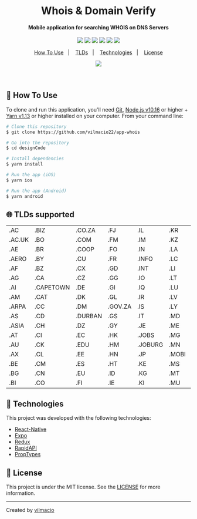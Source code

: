 <h1 align="center">Whois & Domain Verify</h1>
<h4 align="center">
  Mobile application for searching WHOIS on DNS Servers
</h4>
<p align="center">
  <img src="https://img.shields.io/static/v1?label=javascript&message=100%&color=yellow" />
  <img src="https://img.shields.io/static/v1?label=languages&message=1&color=blue" />
  <img src="https://img.shields.io/badge/repo%20size-726%20kB-blue" />
  <img src="https://img.shields.io/badge/repo%20files-34-blue" />
  <img src="https://img.shields.io/github/issues/vilmacio22/app-whois" />
  <img src="https://img.shields.io/github/license/vilmacio22/app-whois" />
 </p>
 <p align="center">
  <a href="#dart-how-to-use">How To Use</a>&nbsp;&nbsp;&nbsp;|&nbsp;&nbsp;&nbsp;
  <a href="#globe_with_meridians-tlds-supported">TLDs</a>&nbsp;&nbsp;&nbsp;|&nbsp;&nbsp;&nbsp;
  <a href="#rocket-technologies">Technologies</a>&nbsp;&nbsp;&nbsp;|&nbsp;&nbsp;&nbsp;
  <a href="#memo-license">License</a>
</p>

<p align="center">
  <img src="https://user-images.githubusercontent.com/50785489/82740761-33b26680-9d22-11ea-8941-be70c17a86f9.gif" />
</p>

##### &nbsp;&nbsp;&nbsp;

## :dart: How To Use

To clone and run this application, you'll need [Git](https://git-scm.com), [Node.js v10.16](https://nodejs.org/en) or higher + [Yarn v1.13](https://yarnpkg.com/getting-started) or higher installed on your computer. From your command line:

```bash
# Clone this repository
$ git clone https://github.com/vilmacio22/app-whois

# Go into the repository
$ cd designCode

# Install dependencies
$ yarn install

# Run the app (iOS)
$ yarn ios

# Run the app (Android)
$ yarn android
```
## :globe_with_meridians: TLDs supported
|      |         |       |       |       |     |       |    |    |       |       |
|------|---------|-------|-------|-------|-----|-------|----|----|-------|-------|
|.AC   |.BIZ     |.CO.ZA |.FJ    |.IL    |.KR  |.MUSEUM|.PE |.SH |.TM    |.WEB.ZA|
|.AC.UK|.BO      |.COM   |.FM    |.IM    |.KZ  |.MX    |.PL |.SI |.TN    |.WF    |
|.AE   |.BR      |.COOP  |.FO    |.IN    |.LA  |.MY    |.PM |.SK |.TO    |.WS    |
|.AERO |.BY      |.CU    |.FR    |.INFO  |.LC  |.NA    |.PR |.SKY|.TR    |.XN    |
|.AF   |.BZ      |.CX    |.GD    |.INT   |.LI  |.NAME  |.PRO|.SM |.TRAVEL|.XXX   |
|.AG   |.CA      |.CZ    |.GG    |.IO    |.LT  |.NC    |.PS |.SN |.TV    |.YT    |
|.AI   |.CAPETOWN|.DE    |.GI    |.IQ    |.LU  |.NET   |.PT |.SO |.TW    |
|.AM   |.CAT     |.DK    |.GL    |.IR    |.LV  |.NET.ZA|.PW |.ST |.TZ    |
|.ARPA |.CC      |.DM    |.GOV.ZA|.IS    |.LY  |.NF    |.QA |.SU |.UA    |
|.AS   |.CD      |.DURBAN|.GS    |.IT    |.MD  |.NG    |.RE |.SX |.UG    |
|.ASIA |.CH      |.DZ    |.GY    |.JE    |.ME  |.NL    |.RO |.SY |.UK    |
|.AT   |.CI      |.EC    |.HK    |.JOBS  |.MG  |.NO    |.RS |.TC |.US    |
|.AU   |.CK      |.EDU   |.HM    |.JOBURG|.MN  |.NU    |.RU |.TEL|.UY    |
|.AX   |.CL      |.EE    |.HN    |.JP    |.MOBI|.NZ    |.SB |.TF |.VC    |
|.BE   |.CM      |.ES    |.HT    |.KE    |.MS  |.OM    |.SC |.TH |.VE    |
|.BG   |.CN      |.EU    |.ID    |.KG    |.MT  |.ORG   |.SE |.TK |.VG    |
|.BI   |.CO      |.FI    |.IE    |.KI    |.MU  |.ORG.ZA|.SG |.TL |.VU    |

## :rocket: Technologies

This project was developed with the following technologies:

-  [React-Native](https://facebook.github.io/react-native/)
-  [Expo](https://expo.io/)
-  [Redux](https://redux.js.org/)
-  [RapidAPI](https://rapidapi.com/)
-  [PropTypes](https://github.com/facebook/prop-types)


## :memo: License
This project is under the MIT license. See the [LICENSE](https://github.com/vilmacio/app-whois/blob/master/LICENSE) for more information.

---

Created by [vilmacio](https://github.com/vilmacio)
